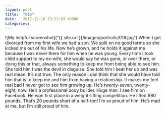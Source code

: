 ```yaml
---
layout: post
title:  "016"
date:   2017-12-10 13:21:03 +0000
categories: 
---
```


![My helpful screenshot]("{{ site.url }}/images/portraits/016.jpg")
When I got divorced from my first wife we had a son. We split on no good terms so she kicked me out of his life. Now he’s grown, and he holds it against me because I was never there for him when he was young. Every time I took child support to my ex-wife, she would say he was gone, or over there, or doing this or that, always something to keep me from being able to see him. She told him I was the devil in disguise. She told him I beat her up and was real mean. It’s not true. The only reason I can think that she would have told him that is to keep me and him from having a relationship. It makes me feel real bad I never got to see him growing up.
He’s twenty-seven, twenty-eight, now. He’s a professional body builder. Huge man. I see him on Facebook. He won first place in a weight-lifting competition. He lifted 980 pounds. That’s 20 pounds short of a half-ton! I’m so proud of him. He’s mad at me, but I’m still proud of him.
